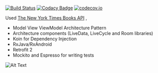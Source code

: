 [![Build Status](https://travis-ci.org/rafaelaaraujo/Bestsellers-MVVM.svg?branch=master)](https://travis-ci.org/rafaelaaraujo/Bestsellers-MVVM) [![Codacy Badge](https://api.codacy.com/project/badge/Grade/61a0eaf0b3c641f7aa001b0a500795e5)](https://www.codacy.com/app/rafaelaaraujo/BestSellers-MVVM?utm_source=github.com&amp;utm_medium=referral&amp;utm_content=rafaelaaraujo/BestSellers&amp;utm_campaign=Badge_Grade) [![codecov.io](https://codecov.io/gh/rafaelaaraujo/BestSellers-MVVM/branch/master/graphs/badge.svg)](https://codecov.io/gh/rafaelaaraujo/BestSellers-MVVM)

Used [The New York Times Books API](https://developer.nytimes.com/books_api.json) , 

- Model View ViewModel Architecture Pattern
- Architecture components (LiveData, LiveCycle and Room libraries)
- Koin for Dependency Injection
- RxJava/RxAndroid
- Retrofit 2
- Mockito and Espresso for writing tests


![Alt Text](https://github.com/rafaelaaraujo/BestSellers/blob/master/appgif.gif)

